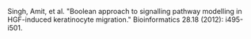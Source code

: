Singh, Amit, et al. "Boolean approach to signalling pathway modelling in HGF-induced keratinocyte migration." Bioinformatics 28.18 (2012): i495-i501.
